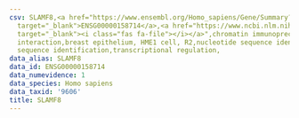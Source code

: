 ```yaml
---
csv: SLAMF8,<a href="https://www.ensembl.org/Homo_sapiens/Gene/Summary?db=core;g=ENSG00000158714"
  target="_blank">ENSG00000158714</a>,<a href="https://www.ncbi.nlm.nih.gov/pubmed/22863008"
  target="_blank"><i class="fas fa-file"></i></a>",chromatin immunoprecipitation assay,direct
  interaction,breast epithelium, HME1 cell, R2,nucleotide sequence identification,nucleotide
  sequence identification,transcriptional regulation,
data_alias: SLAMF8
data_id: ENSG00000158714
data_numevidence: 1
data_species: Homo sapiens
data_taxid: '9606'
title: SLAMF8
---
```

